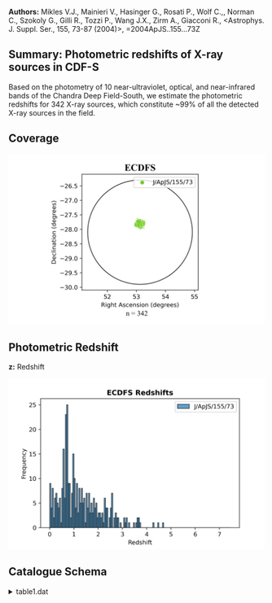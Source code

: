 **Authors:** Mikles V.J., Mainieri V., Hasinger G., Rosati P., Wolf C.,, Norman C., Szokoly G., Gilli R., Tozzi P., Wang J.X., Zirm A., Giacconi R., <Astrophys. J. Suppl. Ser., 155, 73-87 (2004)>, =2004ApJS..155...73Z

## Summary: Photometric redshifts of X-ray sources in CDF-S 

Based on the photometry of 10 near-ultraviolet, optical, and near-infrared bands of the Chandra Deep Field-South, we estimate the photometric redshifts for 342 X-ray sources, which constitute ~99% of all the detected X-ray sources in the field.
## Coverage
![image](https://raw.githubusercontent.com/joshgithubbin/Sherlock-DDF/refs/heads/main/Catalogue%20Plotting/Catalogues/J-ApJS-155-73/Subcatalogues/ECDFS/Plots/fieldcover.png)
## Photometric Redshift 
 
**z:** Redshift 
 

![image](https://raw.githubusercontent.com/joshgithubbin/Sherlock-DDF/refs/heads/main/Catalogue%20Plotting/Catalogues/J-ApJS-155-73/Subcatalogues/ECDFS/Plots/zphot.png)
## Catalogue Schema

<details>
<summary>table1.dat</summary>

| Bytes   | Format   | Units         | Label         | Explanations                                    |
|:--------|:---------|:--------------|:--------------|:------------------------------------------------|
| 1- 3    | I3       | ---           | XID           | CDFS Unique Detection identification number (1) |
| 5- 6    | I2       | h             | RAh           | Hour of Right Ascension (J2000) (2)             |
| 8- 9    | I2       | min           | RAm           | Minute of Right Ascension (J2000) (2)           |
| 11- 15  | F5.2     | s             | RAs           | Second of Right Ascension (J2000) (2)           |
| 17      | A1       | ---           | DE-           | Sign of the Declination (J2000) (2)             |
| 18- 19  | I2       | deg           | DEd           | Degree of Declination (J2000) (2)               |
| 21- 22  | I2       | arcmin        | DEm           | Arcminute of Declination (J2000) (2)            |
| 24- 27  | F4.1     | arcsec        | DEs           | Arcsecond of Declination (J2000) (2)            |
| 29- 31  | F3.1     | arcsec        | Sep           | Offset from the X-ray position                  |
| 33- 36  | F4.2     | ---           | z             | Redshift                                        |
| 38- 42  | F5.2     | ---           | zmin          | Lower limit to z at 95% confidence level (3)    |
| 44- 48  | F5.2     | ---           | zmax          | ? Upper limit to z at 95% confidence level (3)  |
| 50- 55  | A6       | ---           | Type          | X-ray classification                            |
| 57- 59  | F3.1     | ---           | q_z           | [0,3] Quality index (4)                         |
| 00      | =        | spectroscopic | redshift.     | Note (4): Quality index, defined as follows:    |
| 2       | =        | HyperZ        | (Bolzonella   | et al., 2000A&A...363..476B) model only;        |
| 3       | =        | BPZ           | (Benitez,     | 2000ApJ...536..571B) model only;                |
| 4       | =        | COMBO-17      | (see          | Cat. <II/253>) survey only;                     |
| 5       | =        | BPZ           | and           | HyperZ;                                         |
| 6       | =        | COMBO-17      | and           | HyperZ;                                         |
| 7       | =        | COMBO-17      | and           | BPZ;                                            |
| 9       | =        | COMBO-17,     | BPZ           | and HyperZ;                                     |
| 2       | =        | Single-line   | spectrum      | and HyperZ;                                     |
| 6       | =        | Single-line   | spectrum,     | COMBO-17, and HyperZ;                           |
| 9       | =        | Single-line   | spectrum,     | COMBO-17, BPZ and HyperZ;                       |
| 0       | =        | Secure        | spectroscopic | redshift, but optical counterpart uncertain;    |
| 0       | =        | Secure        | spectroscopic | redshift.                                       |

**Note**: Identified as [GZW2002] XID NNN in Simbad.
Note (2): Optical counterpart position.
Note (3): Lower and upper limits to z at 95% confidence level:
    -1.00 = spectroscopic redshift.
Note (4): Quality index, defined as follows:
    0.2 = HyperZ (Bolzonella et al., 2000A&A...363..476B) model only;
    0.3 = BPZ (Benitez, 2000ApJ...536..571B) model only;
    0.4 = COMBO-17 (see Cat. <II/253>) survey only;
    0.5 = BPZ and HyperZ;
    0.6 = COMBO-17 and HyperZ;
    0.7 = COMBO-17 and BPZ;
    0.9 = COMBO-17, BPZ and HyperZ;
    1.2 = Single-line spectrum and HyperZ;
    1.6 = Single-line spectrum, COMBO-17, and HyperZ;
    1.9 = Single-line spectrum, COMBO-17, BPZ and HyperZ;
    2.0 = Secure spectroscopic redshift, but optical counterpart uncertain;
    3.0 = Secure spectroscopic redshift.

</details>

